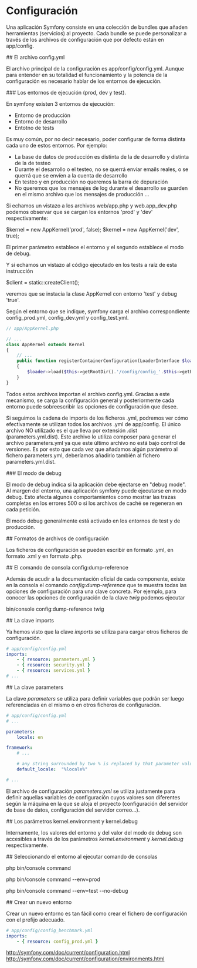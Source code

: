 # Configuración

Una aplicación Symfony consiste en una colección de bundles que añaden herramientas 
(servicios) al proyecto. Cada bundle se puede personalizar a través de los archivos 
de configuración que por defecto están en app/config.


## El archivo config.yml

El archivo principal de la configuración es app/config/config.yml. Aunque para 
entender en su totalidad el funcionamiento y la potencia de la configuración es 
necesario hablar de los entornos de ejecución.

### Los entornos de ejecución (prod, dev y test).

En symfony existen 3 entornos de ejecución:
- Entorno de producción
- Entorno de desarrollo
- Entotno de tests

Es muy común, por no decir necesario, poder configurar de forma distinta cada 
uno de estos entornos. Por ejemplo:

- La base de datos de producción es distinta de la de desarrollo y distinta de la de testeo
- Durante el desarrollo o el testeo, no se querrá enviar emails reales, o se querrá que se envíen a la cuenta de desarrollo
- En testeo y en producción no queremos la barra de depuración
- No queremos que los mensajes de log durante el desarrollo se guarden en el mismo archivo que los mensajes de producción
...

Si echamos un vistazo a los archivos web/app.php y web.app_dev.php podemos observar
que se cargan los entornos 'prod' y 'dev' respectivamente:

$kernel = new AppKernel('prod', false);
$kernel = new AppKernel('dev', true);

El primer parámetro establece el entorno y el segundo establece el modo de debug.

Y si echamos un vistazo al código ejecutado en los tests a raíz de esta instrucción 

$client = static::createClient(); 

veremos que se instacia la clase AppKernel con entorno 'test' y debug 'true'.

Según el entorno que se indique, symfony carga el archivo correspondiente config_prod.yml, 
config_dev.yml y config_test.yml. 

```php
// app/AppKernel.php

// ...
class AppKernel extends Kernel
{
    // ...
    public function registerContainerConfiguration(LoaderInterface $loader)
    {
        $loader->load($this->getRootDir().'/config/config_'.$this->getEnvironment().'.yml');
    }
}
```

Todos estos archivos importan el archivo config.yml. Gracias a este mecanismo, 
se carga la configuración general y posteriormente cada entorno
puede sobreescribir las opciones de configuración que desee.

Si seguimos la cadena de imports de los ficheros .yml, podremos ver cómo efectivamente se utilizan 
todos los archivos .yml de app/config. El único archivo NO utilizado es el que lleva por extensión 
.dist (parameters.yml.dist). Este archivo lo utiliza composer para generar el archivo parameters.yml 
ya que este último archivo no está bajo control de versiones. Es por esto que cada vez que añadamos 
algún parámetro al fichero parameters.yml, deberíamos añadirlo también al fichero parameters.yml.dist.

### El modo de debug

El modo de debug indica si la aplicación debe ejectarse en "debug mode". Al margen
del entorno, una aplicación symfony puede ejecutarse en modo debug. Esto afecta
algunos comportamientos como mostrar las trazas completas en los errores 500 o si 
los archivos de caché se regeneran en cada petición.

El modo debug generalmente está activado en los entornos de test y de producción.


## Formatos de archivos de configuración

Los ficheros de configuración se pueden escribir en formato .yml, en formato 
.xml y en formato .php. 

## El comando de consola config:dump-reference

Además de acudir a la documentación oficial de cada componente, existe en la 
consola el comando *config:dump-reference* que te muestra todas las opciones de 
configuración para una clave concreta. Por ejemplo, para conocer las opciones
de configuración de la clave *twig* podemos ejecutar

bin/console config:dump-reference twig

## La clave imports

Ya hemos visto que la clave *imports* se utiliza para cargar otros ficheros de 
configuración.

```yml
# app/config/config.yml
imports:
    - { resource: parameters.yml }
    - { resource: security.yml }
    - { resource: services.yml }
# ...
```

## La clave parameters

La clave *parameters* se utiliza para definir variables que podrán ser luego 
referenciadas en el mismo o en otros ficheros de configuración.

```yml
# app/config/config.yml
# ...

parameters:
    locale: en

framework:
    # ...

    # any string surrounded by two % is replaced by that parameter value
    default_locale:  "%locale%"

# ...
```

El archivo de configuración *parameters.yml* se utiliza justamente para definir 
aquellas variables de configuración cuyos valores son diferentes según la máquina
en la que se aloja el proyecto (configuración del servidor de base de datos, 
configuración del servidor correo...).


## Los parámetros kernel.environment y kernel.debug

Internamente, los valores del entorno y del valor del modo de debug son accesibles 
a través de los parámetros *kernel.environment* y *kernel.debug* respectivamente.


## Seleccionando el entorno al ejecutar comando de consolas

 php bin/console command

 php bin/console command --env=prod

 php bin/console command --env=test --no-debug


## Crear un nuevo entorno

Crear un nuevo entorno es tan fácil como crear el fichero de configuración con 
el prefijo adecuado.

```yml
# app/config/config_benchmark.yml
imports:
    - { resource: config_prod.yml }

```

http://symfony.com/doc/current/configuration.html
http://symfony.com/doc/current/configuration/environments.html